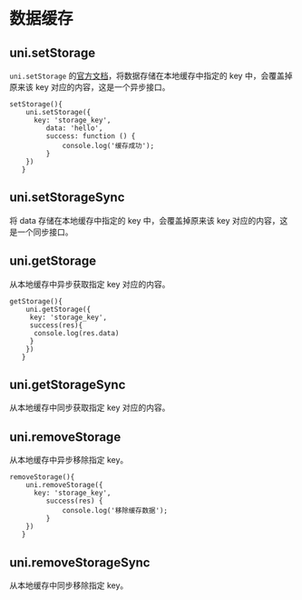 # 数据缓存

## uni.setStorage

`uni.setStorage` 的[官方文档](https://uniapp.dcloud.io/api/storage/storage?id=setstorage)，将数据存储在本地缓存中指定的 key 中，会覆盖掉原来该 key 对应的内容，这是一个异步接口。

```vue
setStorage(){
    uni.setStorage({
      key: 'storage_key',
         data: 'hello',
         success: function () {
             console.log('缓存成功');
         }
    })
   }
```

## uni.setStorageSync

将 data 存储在本地缓存中指定的 key 中，会覆盖掉原来该 key 对应的内容，这是一个同步接口。

## uni.getStorage

从本地缓存中异步获取指定 key 对应的内容。

```vue
getStorage(){
    uni.getStorage({
     key: 'storage_key',
     success(res){
      console.log(res.data)
     }
    })
   }
```

## uni.getStorageSync

从本地缓存中同步获取指定 key 对应的内容。

## uni.removeStorage

从本地缓存中异步移除指定 key。

```vue
removeStorage(){
    uni.removeStorage({
      key: 'storage_key',
         success(res) {
             console.log('移除缓存数据');
         }
    })
   }
```

## uni.removeStorageSync

从本地缓存中同步移除指定 key。

